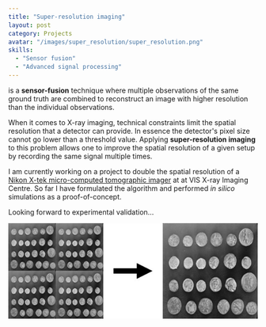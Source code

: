 ```yaml
---
title: "Super-resolution imaging"
layout: post
category: Projects
avatar: "/images/super_resolution/super_resolution.png"
skills:
  - "Sensor fusion"
  - "Advanced signal processing"
---
```


is a **sensor-fusion** technique where multiple observations of the same ground truth are combined to reconstruct an image with higher resolution than the individual observations.

When it comes to X-ray imaging, technical constraints limit the spatial resolution that a detector can provide. In essence the detector's pixel size cannot go lower than a threshold value. Applying **super-resolution imaging** to this problem allows one to improve the spatial resolution of a given setup by recording the same signal multiple times.

I am currently working on a project to double the spatial resolution of a <a href="https://www.southampton.ac.uk/muvis/about/equipment/hutch.page">Nikon X-tek micro-computed tomographic imager</a> at at VIS X-ray Imaging Centre. So far I have formulated the algorithm and performed _in silico_ simulations as a proof-of-concept.

Looking forward to experimental validation...

<div class="columns spacing">
	<div style="text-align:center">
		<img src='/images/super_resolution/super_resolution.jpg'>
	</div>
</div>
